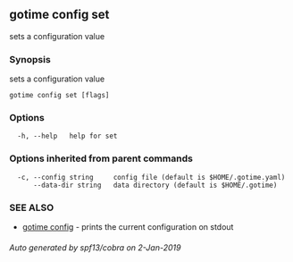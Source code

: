 ## gotime config set

sets a configuration value

### Synopsis

sets a configuration value

```
gotime config set [flags]
```

### Options

```
  -h, --help   help for set
```

### Options inherited from parent commands

```
  -c, --config string     config file (default is $HOME/.gotime.yaml)
      --data-dir string   data directory (default is $HOME/.gotime)
```

### SEE ALSO

* [gotime config](gotime_config.md)	 - prints the current configuration on stdout

###### Auto generated by spf13/cobra on 2-Jan-2019

